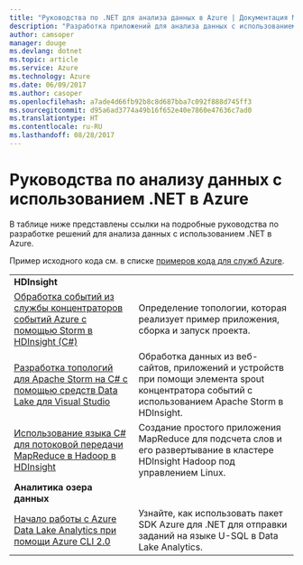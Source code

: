 ```yaml
---
title: "Руководства по .NET для анализа данных в Azure | Документация Майкрософт"
description: "Разработка приложений для анализа данных с использованием служб Microsoft Azure."
author: camsoper
manager: douge
ms.devlang: dotnet
ms.topic: article
ms.service: Azure
ms.technology: Azure
ms.date: 06/09/2017
ms.author: casoper
ms.openlocfilehash: a7ade4d66fb92b8c8d687bba7c092f888d745ff3
ms.sourcegitcommit: d95a6ad3774a49b16f652e40e7860e47636c7ad0
ms.translationtype: HT
ms.contentlocale: ru-RU
ms.lasthandoff: 08/28/2017
---
```

# <a name="data-analytics-tutorials-with-net-on-azure"></a>Руководства по анализу данных с использованием .NET в Azure

В таблице ниже представлены ссылки на подробные руководства по разработке решений для анализа данных с использованием .NET в Azure. 

Пример исходного кода см. в списке [примеров кода для служб Azure](https://azure.microsoft.com/resources/samples/?platform=dotnet).

| | |
|---|---|
| **HDInsight** | |
| [Обработка событий из службы концентраторов событий Azure с помощью Storm в HDInsight (C#)][1] | Определение топологии, которая реализует пример приложения, сборка и запуск проекта. | 
| [Разработка топологий для Apache Storm на C# с помощью средств Data Lake для Visual Studio][2] | Обработка данных из веб-сайтов, приложений и устройств при помощи элемента spout концентратора событий с использованием Apache Storm в HDInsight.
| [Использование языка C# для потоковой передачи MapReduce в Hadoop в HDInsight][3] | Создание простого приложения MapReduce для подсчета слов и его развертывание в кластере HDInsight Hadoop под управлением Linux. |
| **Аналитика озера данных** | |
| [Начало работы с Azure Data Lake Analytics при помощи Azure CLI 2.0][4] | Узнайте, как использовать пакет SDK Azure для .NET для отправки заданий на языке U-SQL в Data Lake Analytics.|


[1]: /azure/hdinsight/hdinsight-storm-develop-csharp-event-hub-topology
[2]: /azure/hdinsight/hdinsight-storm-develop-csharp-visual-studio-topology
[3]: /azure/hdinsight/hdinsight-hadoop-dotnet-csharp-mapreduce-streaming
[4]: /azure/data-lake-analytics/data-lake-analytics-get-started-net-sdk